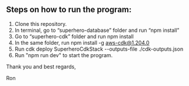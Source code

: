 ## Steps on how to run the program:

1.	Clone this repository.
2.	In terminal, go to “superhero-database” folder and run “npm install”
3.	Go to “superhero-cdk” folder and run npm install
4.	In the same folder, run npm install -g aws-cdk@1.204.0
5.	Run cdk deploy SuperheroCdkStack --outputs-file ./cdk-outputs.json
6.  Run "npm run dev" to start the program.

Thank you and best regards,

Ron